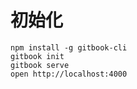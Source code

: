 # 初始化
```shell
npm install -g gitbook-cli
gitbook init 
gitbook serve
open http://localhost:4000 
```
